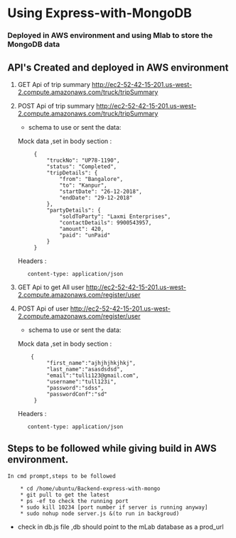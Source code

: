 # Using Express-with-MongoDB #


### Deployed in AWS environment and using Mlab to store the MongoDB data

## API's Created and deployed in AWS environment

1) GET Api of trip summary http://ec2-52-42-15-201.us-west-2.compute.amazonaws.com/truck/tripSummary
2) POST Api of trip summary http://ec2-52-42-15-201.us-west-2.compute.amazonaws.com/truck/tripSummary
    * schema to use or sent the data:

    Mock data ,set in body section :   
	    
			{
				"truckNo": "UP78-1190",
				"status": "Completed",
				"tripDetails": {
					"from": "Bangalore",
					"to": "Kanpur",
					"startDate": "26-12-2018",
					"endDate": "29-12-2018"
				},
				"partyDetails": {
					"soldToParty": "Laxmi Enterprises",
					"contactDetails": 9900543957,
					"amount": 420,
					"paid": "unPaid"
				}
			}

	Headers :

	      content-type: application/json 	
   
3) GET Api to get All user http://ec2-52-42-15-201.us-west-2.compute.amazonaws.com/register/user
3) POST Api of user http://ec2-52-42-15-201.us-west-2.compute.amazonaws.com/register/user
    * schema to use or sent the data:
       
	Mock data ,set in body section :

	       {
				"first_name":"ajhjhjhkjhkj",
				"last_name":"asasdsdsd",
				"email":"tulli123@gmail.com",
				"username":"tull123i",
				"password":"sdss",
				"passwordConf":"sd"
			}
	Headers :

	      content-type: application/json		
## Steps to be followed while giving build in AWS environment.

	In cmd prompt,steps to be followed

		* cd /home/ubuntu/Backend-express-with-mongo
		* git pull to get the latest
		* ps -ef to check the running port
		* sudo kill 10234 [port number if server is running anyway]
		* sudo nohup node server.js &(to run in backgroud)

* check in db.js file ,db should point to the mLab database as a prod_url
